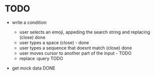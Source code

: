 # TODO 

- write a condition
    - user selects an emoji, appeding the search string and replacing (close) done
    - user types a space (close) - done
    - user types a sequence that doesnt match (close) done
    - user moves cursor to another part of the input - TODO
    - replace :query TODO

- get mock data DONE

